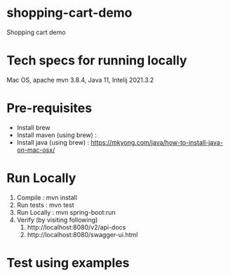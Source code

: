 # shopping-cart-demo
Shopping cart demo

# Tech specs for running locally 
Mac OS, apache mvn 3.8.4, Java 11, Intelij 2021.3.2

# Pre-requisites
- Install brew
- Install maven (using brew) :
- Install java (using brew) : https://mkyong.com/java/how-to-install-java-on-mac-osx/

# Run Locally
1. Compile : mvn install
2. Run tests : mvn test
3. Run Locally :  mvn spring-boot:run
4. Verify (by visiting following)
   1. http://localhost:8080/v2/api-docs
   2. http://localhost:8080/swagger-ui.html

# Test using examples



